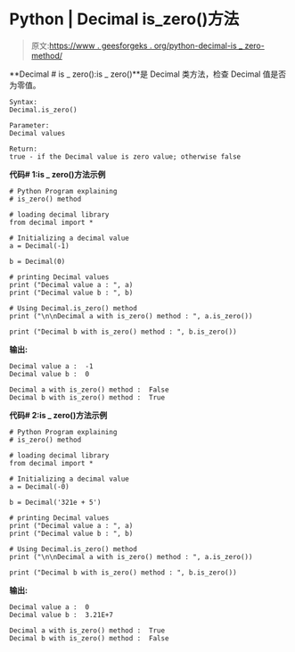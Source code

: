 # Python | Decimal is_zero()方法

> 原文:[https://www . geesforgeks . org/python-decimal-is _ zero-method/](https://www.geeksforgeeks.org/python-decimal-is_zero-method/)

**Decimal # is _ zero():is _ zero()**是 Decimal 类方法，检查 Decimal 值是否为零值。

```
Syntax: 
Decimal.is_zero()

Parameter: 
Decimal values

Return: 
true - if the Decimal value is zero value; otherwise false

```

**代码# 1:is _ zero()方法示例**

```
# Python Program explaining 
# is_zero() method

# loading decimal library
from decimal import *

# Initializing a decimal value
a = Decimal(-1)

b = Decimal(0)

# printing Decimal values
print ("Decimal value a : ", a)
print ("Decimal value b : ", b)

# Using Decimal.is_zero() method
print ("\n\nDecimal a with is_zero() method : ", a.is_zero())

print ("Decimal b with is_zero() method : ", b.is_zero())
```

**输出:**

```
Decimal value a :  -1
Decimal value b :  0

Decimal a with is_zero() method :  False
Decimal b with is_zero() method :  True

```

**代码# 2:is _ zero()方法示例**

```
# Python Program explaining 
# is_zero() method

# loading decimal library
from decimal import *

# Initializing a decimal value
a = Decimal(-0)

b = Decimal('321e + 5')

# printing Decimal values
print ("Decimal value a : ", a)
print ("Decimal value b : ", b)

# Using Decimal.is_zero() method
print ("\n\nDecimal a with is_zero() method : ", a.is_zero())

print ("Decimal b with is_zero() method : ", b.is_zero())
```

**输出:**

```
Decimal value a :  0
Decimal value b :  3.21E+7

Decimal a with is_zero() method :  True
Decimal b with is_zero() method :  False

```